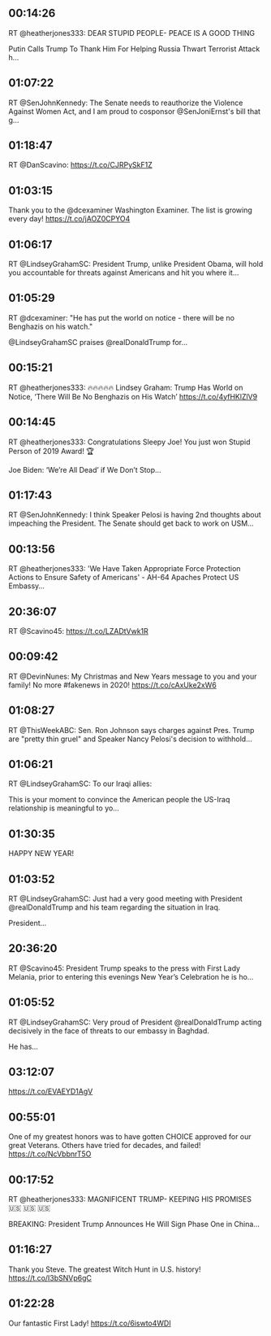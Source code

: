 ## 00:14:26
RT @heatherjones333: DEAR STUPID PEOPLE- PEACE IS A GOOD THING

Putin Calls Trump To Thank Him For Helping Russia Thwart Terrorist Attack h…
## 01:07:22
RT @SenJohnKennedy: The Senate needs to reauthorize the Violence Against Women Act, and I am proud to cosponsor @SenJoniErnst's bill that g…
## 01:18:47
RT @DanScavino: https://t.co/CJRPySkF1Z
## 01:03:15
Thank you to the @dcexaminer Washington Examiner. The list is growing every day! https://t.co/jAOZ0CPYO4
## 01:06:17
RT @LindseyGrahamSC: President Trump, unlike President Obama, will hold you accountable for threats against Americans and hit you where it…
## 01:05:29
RT @dcexaminer: "He has put the world on notice - there will be no Benghazis on his watch." 

@LindseyGrahamSC praises @realDonaldTrump for…
## 00:15:21
RT @heatherjones333: 🔥🔥🔥🔥🔥
Lindsey Graham: Trump Has World on Notice, ‘There Will Be No Benghazis on His Watch’ https://t.co/4yfHKlZlV9
## 00:14:45
RT @heatherjones333: Congratulations Sleepy Joe! You just won Stupid Person of 2019 Award! 🏆

Joe Biden: ‘We’re All Dead’ if We Don’t Stop…
## 01:17:43
RT @SenJohnKennedy: I think Speaker Pelosi is having 2nd thoughts about impeaching the President. The Senate should get back to work on USM…
## 00:13:56
RT @heatherjones333: 'We Have Taken Appropriate Force Protection Actions to Ensure Safety of Americans' - AH-64 Apaches Protect US Embassy…
## 20:36:07
RT @Scavino45: https://t.co/LZADtVwk1R
## 00:09:42
RT @DevinNunes: My Christmas and New Years message to you and your family!  No more #fakenews in 2020! https://t.co/cAxUke2xW6
## 01:08:27
RT @ThisWeekABC: Sen. Ron Johnson says charges against Pres. Trump are "pretty thin gruel" and Speaker Nancy Pelosi's decision to withhold…
## 01:06:21
RT @LindseyGrahamSC: To our Iraqi allies:

This is your moment to convince the American people the US-Iraq relationship is meaningful to yo…
## 01:30:35
HAPPY NEW YEAR!
## 01:03:52
RT @LindseyGrahamSC: Just had a very good meeting with President @realDonaldTrump and his team regarding the situation in Iraq.

President…
## 20:36:20
RT @Scavino45: President Trump speaks to the press with First Lady Melania, prior to entering this evenings New Year’s Celebration he is ho…
## 01:05:52
RT @LindseyGrahamSC: Very proud of President @realDonaldTrump acting decisively in the face of threats to our embassy in Baghdad. 

He has…
## 03:12:07
https://t.co/EVAEYD1AgV
## 00:55:01
One of my greatest honors was to have gotten CHOICE approved for our great Veterans. Others have tried for decades, and failed! https://t.co/NcVbbnrT5O
## 00:17:52
RT @heatherjones333: MAGNIFICENT TRUMP- KEEPING HIS PROMISES  🇺🇸 🇺🇸 🇺🇸

BREAKING: President Trump Announces He Will Sign Phase One in China…
## 01:16:27
Thank you Steve. The greatest Witch Hunt in U.S. history! https://t.co/I3bSNVp6gC
## 01:22:28
Our fantastic First Lady! https://t.co/6iswto4WDI
